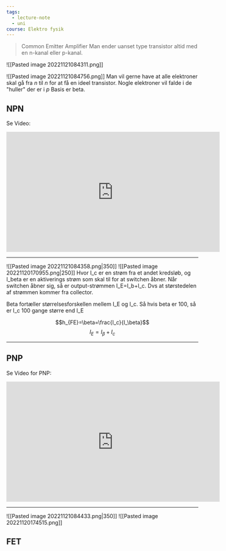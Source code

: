 ```yaml
---
tags:
  - lecture-note
  - uni
course: Elektro fysik
---
```

> Common Emitter Amplifier
>Man ender uanset type transistor altid med en n-kanal eller p-kanal.

![[Pasted image 20221121084311.png]]

![[Pasted image 20221121084756.png]]
Man vil gerne have at alle elektroner skal gå fra *n* til *n* for at få en ideel transistor.
Nogle elektroner vil falde i de "huller" der er i *p*
Basis er beta.


## NPN

Se Video:
 <iframe width="560" height="315" src="https://www.youtube.com/embed/ZUXG9eZfSlw" title="YouTube video player" frameborder="0" allow="accelerometer; autoplay; clipboard-write; encrypted-media; gyroscope; picture-in-picture" allowfullscreen></iframe>

***
![[Pasted image 20221121084358.png|350]]
![[Pasted image 20221120170955.png|250]]
Hvor I_c er en strøm fra et andet kredsløb, og I_beta er en aktiverings strøm som skal til for at switchen åbner. Når switchen åbner sig, så er output-strømmen I_E=I_b+I_c.
Dvs at størstedelen af strømmen kommer fra collector.

Beta fortæller størrelsesforskellen mellem I_E og I_c. Så hvis beta er 100, så er I_c 100 gange større end I_E

$$h_{FE}=\beta=\frac{I_c}{I_\beta}$$
$$I_E=I_\beta+I_c$$

***

## PNP



Se Video for PNP:
 <iframe width="560" height="315" src="https://www.youtube.com/embed/ZUXG9eZfSlw?start=150" title="YouTube video player" frameborder="0" allow="accelerometer; autoplay; clipboard-write; encrypted-media; gyroscope; picture-in-picture" allowfullscreen></iframe>

***

![[Pasted image 20221121084433.png|350]]
![[Pasted image 20221120174515.png]]



## FET

